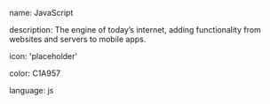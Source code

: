 name: JavaScript

description: The engine of today’s internet, adding functionality from websites and servers to mobile apps.

icon: 'placeholder'

color: C1A957

language: js
